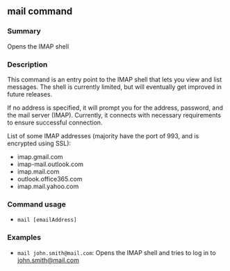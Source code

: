 ## mail command

### Summary

Opens the IMAP shell

### Description

This command is an entry point to the IMAP shell that lets you view and list messages. The shell is currently limited, but will eventually get improved in future releases.

If no address is specified, it will prompt you for the address, password, and the mail server (IMAP). Currently, it connects with necessary requirements to ensure successful connection.

List of some IMAP addresses (majority have the port of 993, and is encrypted using SSL):

- imap.gmail.com
- imap-mail.outlook.com
- imap.mail.com
- outlook.office365.com
- imap.mail.yahoo.com

### Command usage

* `mail [emailAddress]`

### Examples

* `mail john.smith@mail.com`: Opens the IMAP shell and tries to log in to john.smith@mail.com
